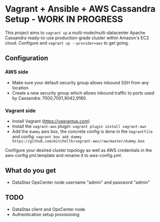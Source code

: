 # Vagrant + Ansible + AWS Cassandra Setup - WORK IN PROGRESS

This project aims to `vagrant up` a multi-node/multi-datacenter Apache Cassandra ready-to-use production-grade cluster within Amazon's EC2 cloud. Configure and `vagrant up --provider=aws` to get going.

## Configuration

### AWS side

- Make sure your default security group allows inbound SSH from any location
- Create a new security group which allows inbound traffic to ports used by Cassandra: 7000,7001,9042,9160.

### Vagrant side

- Install Vagrant (https://vagrantup.com)
- Install the `vagrant-aws` plugin: `vagrant plugin install vagrant-aws`
- Add the `dummy` aws box, the concrete config is done in the `Vagrantfile` and config: `vagrant box add dummy https://github.com/mitchellh/vagrant-aws/raw/master/dummy.box`

Configure your desired cluster topology as well as AWS credentials in the aws-config.yml.template and rename it to aws-config.yml.

## What do you get

- DataStax OpsCenter node username "admin" and password "admin"

## TODO

- DataStax client and OpsCenter node
- Authentication setup provisioning